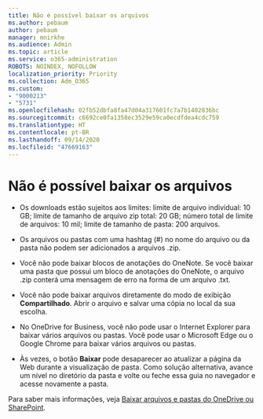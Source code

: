 ```yaml
---
title: Não é possível baixar os arquivos
ms.author: pebaum
author: pebaum
manager: mnirkhe
ms.audience: Admin
ms.topic: article
ms.service: o365-administration
ROBOTS: NOINDEX, NOFOLLOW
localization_priority: Priority
ms.collection: Adm_O365
ms.custom:
- "9000213"
- "5731"
ms.openlocfilehash: 02fb52dbfa8fa47d04a317601fc7a7b1402836bc
ms.sourcegitcommit: c6692ce0fa1358ec3529e59ca0ecdfdea4cdc759
ms.translationtype: HT
ms.contentlocale: pt-BR
ms.lasthandoff: 09/14/2020
ms.locfileid: "47669163"
---
```

# <a name="unable-to-download-files"></a>Não é possível baixar os arquivos

- Os downloads estão sujeitos aos limites: limite de arquivo individual: 10 GB; limite de tamanho de arquivo zip total: 20 GB; número total de limite de arquivos: 10 mil; limite de tamanho de pasta: 200 arquivos.
- Os arquivos ou pastas com uma hashtag (#) no nome do arquivo ou da pasta não podem ser adicionados a arquivos .zip.  
    
- Você não pode baixar blocos de anotações do OneNote. Se você baixar uma pasta que possui um bloco de anotações do OneNote, o arquivo .zip conterá uma mensagem de erro na forma de um arquivo .txt.  
    
- Você não pode baixar arquivos diretamente do modo de exibição **Compartilhado**. Abrir o arquivo e salvar uma cópia no local da sua escolha.  
    
- No OneDrive for Business, você não pode usar o Internet Explorer para baixar vários arquivos ou pastas. Você pode usar o Microsoft Edge ou o Google Chrome para baixar vários arquivos ou pastas.  
    
- Às vezes, o botão **Baixar** pode desaparecer ao atualizar a página da Web durante a visualização de pasta. Como solução alternativa, avance um nível no diretório da pasta e volte ou feche essa guia no navegador e acesse novamente a pasta.  
    
Para saber mais informações, veja [Baixar arquivos e pastas do OneDrive ou SharePoint](https://support.office.com/article/download-files-and-folders-from-onedrive-or-sharepoint-5c7397b7-19c7-4893-84fe-d02e8fa5df05).